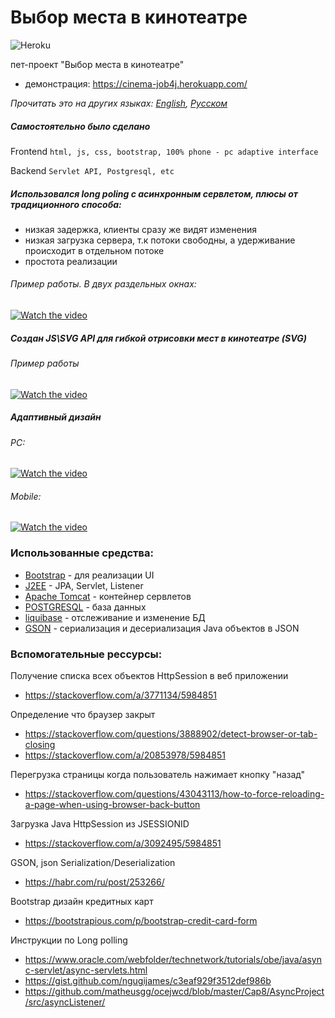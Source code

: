 # Выбор места в кинотеатре
![Heroku](https://heroku-badge.herokuapp.com/?app=cinema-job4j)

пет-проект "Выбор места в кинотеатре"
 * демонстрация:  https://cinema-job4j.herokuapp.com/ 

*Прочитать это на других языках: [English](README.md), [Русском](README.ru.md)*
##### Самостоятельно было сделано
Frontend ```html, js, css, bootstrap, 100% phone - pc adaptive interface```

Backend ```Servlet API, Postgresql, etc```

##### Использовался long poling с асинхронным сервлетом, плюсы от традиционного способа:
- низкая задержка, клиенты сразу же видят изменения 
- низкая загрузка сервера, т.к потоки свободны, а удерживание происходит в отдельном потоке
- простота реализации

###### Пример работы. В двух раздельных окнах:
[![Watch the video](https://j.gifs.com/3Qq6rn.gif)](https://youtu.be/6LHIaFafKFA)

##### Создан JS\SVG API для гибкой отрисовки мест в кинотеатре (SVG)
###### Пример работы
[![Watch the video](https://j.gifs.com/gZqpDl.gif)](https://youtu.be/KTFfzQAyN1c)


##### Адаптивный дизайн
###### PC:
[![Watch the video](https://j.gifs.com/YWJlNp.gif)](https://youtu.be/3LP5SCvxmdY)
###### Mobile:
[![Watch the video](https://j.gifs.com/VAD0rW.gif)](https://youtu.be/3LP5SCvxmdY)
     
### Использованные средства:

* [Bootstrap](getbootstrap.com) - для реализации UI
* [J2EE](https://www.oracle.com/technetwork/java/javaee/) - JPA, Servlet, Listener
* [Apache Tomcat](http://tomcat.apache.org/) - контейнер сервлетов
* [POSTGRESQL](https://www.postgresql.org/) - база данных
* [liquibase](https://liquibase.org/) - отслеживание и изменение БД
* [GSON](https://github.com/google/gson) - сериализация и десериализация Java объектов в JSON

### Вспомогательные рессурсы:

Получение списка всех объектов HttpSession в веб приложении
- https://stackoverflow.com/a/3771134/5984851

Определение что браузер закрыт
- https://stackoverflow.com/questions/3888902/detect-browser-or-tab-closing
- https://stackoverflow.com/a/20853978/5984851

Перегрузка страницы когда пользователь нажимает кнопку "назад"
- https://stackoverflow.com/questions/43043113/how-to-force-reloading-a-page-when-using-browser-back-button

Загрузка Java HttpSession из JSESSIONID
- https://stackoverflow.com/a/3092495/5984851

GSON, json Serialization/Deserialization
- https://habr.com/ru/post/253266/

Bootstrap дизайн кредитных карт
- https://bootstrapious.com/p/bootstrap-credit-card-form

Инструкции по Long polling
- https://www.oracle.com/webfolder/technetwork/tutorials/obe/java/async-servlet/async-servlets.html
- https://gist.github.com/ngugijames/c3eaf929f3512def986b
- https://github.com/matheusgg/ocejwcd/blob/master/Cap8/AsyncProject/src/asyncListener/